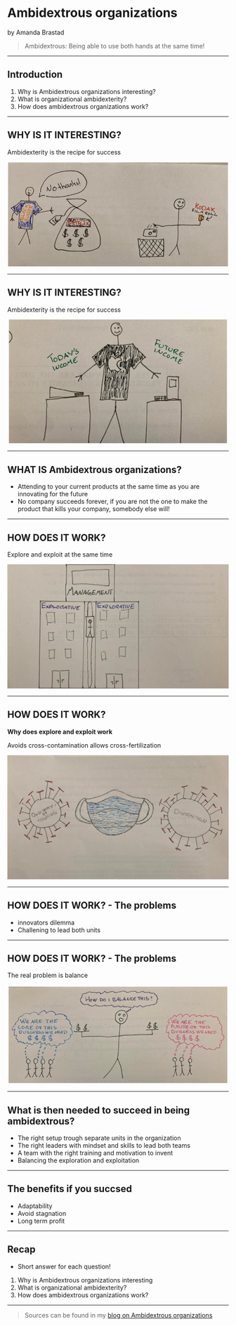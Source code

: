 #  Ambidextrous organizations

by Amanda Brastad 

> Ambidextrous: Being able to use both hands at the same time!

---
## Introduction 

1. Why is Ambidextrous organizations interesting?
2. What is organizational ambidexterity? 
3. How does ambidextrous organizations work? 

---
## WHY IS IT INTERESTING?

Ambidexterity is the recipe for success

![Image of Blockbuster and Kodak making the wrong choice](kodak_and_blockbuster.jpg)

---
## WHY IS IT INTERESTING?

Ambidexterity is the recipe for success

![Image of Apple being Ambidextrous](apple_beeing_ambidex.jpg)

---
## WHAT IS Ambidextrous organizations?

* Attending to your current products at the same time as you are innovating for the future 
* No company succeeds forever, if you are not the one to make the product that kills your company, somebody else will!   

---
## HOW DOES IT WORK?

Explore and exploit at the same time

![Image of separate explorative and exploitative units building](buliding_explorative.jpg)

---
## HOW DOES IT WORK? 
**Why does explore and exploit work**

Avoids cross-contamination allows cross-fertilization

![Image of cross contamination](cross.jpg)

---
## HOW DOES IT WORK? - The problems

* innovators dilemma 
* Challening to lead both units 

---
## HOW DOES IT WORK? - The problems
The real problem is balance 

![Image of balancing the ambidextrous units](balance_units.jpg)

---

## What is then needed to succeed in being ambidextrous? 
* The right setup trough separate units in the organization 
* The right leaders with mindset and skills to lead both teams 
* A team with the right training and motivation to invent
* Balancing the exploration and exploitation

---
## The benefits if you succsed 

* Adaptability 
* Avoid stagnation 
* Long term profit 

---
## Recap 

* Short answer for each question! 
1. Why is Ambidextrous organizations interesting
2. What is organizational ambidexterity? 
3. How does ambidextrous organizations work? 

---

> Sources can be found in my [blog on Ambidextrous organizations](https://github.com/amandabrastad/2022ws_do_ab/blob/main/bl_blog_do.md)


